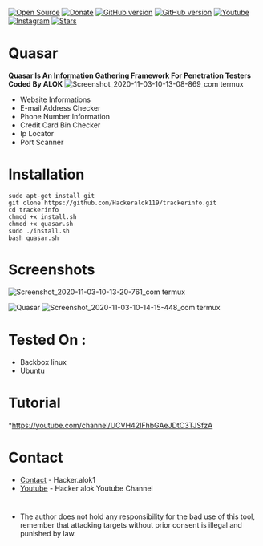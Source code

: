 

<a href="https://github.com/Hackeralok119"><img title="Open Source" src="https://img.shields.io/badge/Open%20Source-%E2%99%A5-red" ></a>
 <a href="https://paypal.me/alokhacker"><img title="Donate" src="https://img.shields.io/badge/Donate-PayPal-blue" ></a>
 <a href="https://github.com/hackeralok119/shark"><img title="GitHub version" src="https://d25lcipzij17d.cloudfront.net/badge.svg?id=gh&type=6&v=1.0.0&x2=0" ></a>
<a href="https://github.com/Hackeralok119"><img title="GitHub version" src="https://img.shields.io/github/license/Bhaviktutorials/T-Remix?color=Brightgree" ></a>
 <a href="https://www.youtube.com/channel/UCFbU5tKMUI51CEXKZhTCNRg"><img alt="Youtube" src="https://img.shields.io/badge/Youtube-Hacker Alok-green"/></a>
 <a href="https://instagram.com/hacker.alok1?igshid=1vheg42r4cdb2"><img alt="Instagram" src="https://img.shields.io/badge/Instagram-Hacker_Alok-ff69b4"/></a>
 <a href="https://github.com/Hackeralok119"><img title="Stars" src="https://img.shields.io/github/stars/Hacker alok/shark?style=social" ></a>
</p>




# Quasar
<b>Quasar Is An Information Gathering Framework For Penetration Testers Coded By ALOK</b>
![Screenshot_2020-11-03-10-13-08-869_com termux](https://user-images.githubusercontent.com/70144305/97950765-0207f600-1dbe-11eb-9ad7-a20f6b9489cf.jpg)

* Website Informations
* E-mail Address Checker
* Phone Number Information
* Credit Card Bin Checker
* Ip Locator
* Port Scanner
# Installation
```
sudo apt-get install git
git clone https://github.com/Hackeralok119/trackerinfo.git
cd trackerinfo
chmod +x install.sh
chmod +x quasar.sh
sudo ./install.sh
bash quasar.sh
```
# Screenshots
![Screenshot_2020-11-03-10-13-20-761_com termux](https://user-images.githubusercontent.com/70144305/97950829-29f75980-1dbe-11eb-835a-52a81f035e62.jpg)

![Quasar](https://raw.githubusercontent.com/TunisianEagles/quasar/master/Screenshot/quasar2.png)
![Screenshot_2020-11-03-10-14-15-448_com termux](https://user-images.githubusercontent.com/70144305/97950869-498e8200-1dbe-11eb-8200-915cad40c80b.jpg)

# Tested On :
* Backbox linux
* Ubuntu 
# Tutorial
*https://youtube.com/channel/UCVH42IFhbGAeJDtC3TJSfzA
# Contact
* [Contact](https://www.instgram.com/hacker.alok1) - Hacker.alok1
* [Youtube](https://www.youtube.com/channel/UCFbU5tKMUI51CEXKZhTCNRg) - Hacker alok Youtube Channel
#
* The author does not hold any responsibility for the bad use of this tool, remember that attacking targets without prior consent is illegal and punished by law.
